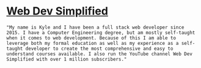 # [Web Dev Simplified](https://courses.webdevsimplified.com/)

`"My name is Kyle and I have been a full stack web developer since 2015. I have a Computer Engineering degree, but am mostly self-taught when it comes to web development. Because of this I am able to leverage both my formal education as well as my experience as a self-taught developer to create the most comprehensive and easy to understand courses available. I also run the YouTube channel Web Dev Simplified with over 1 million subscribers."`

